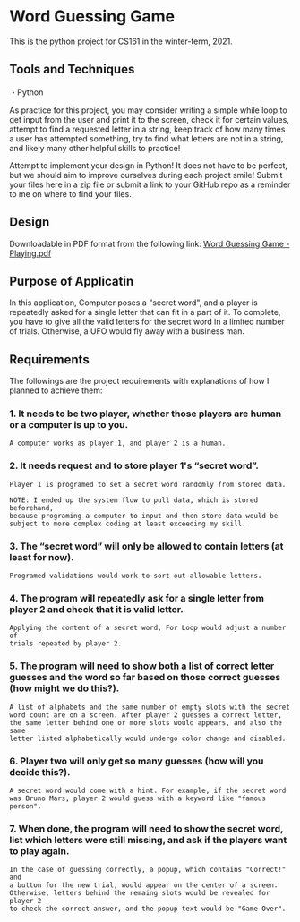 # Word Guessing Game
This is the python project for CS161 in the winter-term, 2021.

## Tools and Techniques
   ・Python 

As practice for this project, you may consider writing a simple while loop to get input from the user and print it to the screen, check it for certain values, attempt to find a requested letter in a string, keep track of how many times a user has attempted something, try to find what letters are not in a string, and likely many other helpful skills to practice!

Attempt to implement your design in Python!  It does not have to be perfect, but we should aim to improve ourselves during each project smile!
Submit your files here in a zip file or submit a link to your GitHub repo as a reminder to me on where to find your files.

## Design
Downloadable in PDF format from the following link:
[Word Guessing Game - Playing.pdf](https://github.com/kenstratton/word_guessing_game/files/5825499/Word.Guessing.Game.-.Playing.pdf)

## Purpose of Applicatin
In this application, Computer poses a "secret word", and a player is repeatedly asked for a single letter that can fit in a part of it. To complete, you have to give all the valid letters for the secret word in a limited number of trials. Otherwise, a UFO would fly away with a business man.

## Requirements
The followings are the project requirements with explanations of how I planned to achieve them:
### 1. It needs to be two player, whether those players are human or a computer is up to you. 
    A computer works as player 1, and player 2 is a human.
### 2. It needs request and to store player 1's “secret word”.
    Player 1 is programed to set a secret word randomly from stored data.
    
    NOTE: I ended up the system flow to pull data, which is stored beforehand, 
    because programing a computer to input and then store data would be 
    subject to more complex coding at least exceeding my skill.
### 3. The “secret word” will only be allowed to contain letters (at least for now).
    Programed validations would work to sort out allowable letters.
### 4. The program will repeatedly ask for a single letter from player 2 and check that it is valid letter.
    Applying the content of a secret word, For Loop would adjust a number of
    trials repeated by player 2.
### 5. The program will need to show both a list of correct letter guesses and the word so far based on those correct guesses (how might we do this?).
    A list of alphabets and the same number of empty slots with the secret 
    word count are on a screen. After player 2 guesses a correct letter, 
    the same letter behind one or more slots would appears, and also the same 
    letter listed alphabetically would undergo color change and disabled.
### 6. Player two will only get so many guesses (how will you decide this?).
    A secret word would come with a hint. For example, if the secret word 
    was Bruno Mars, player 2 would guess with a keyword like "famous person".
### 7. When done, the program will need to show the secret word, list which letters were still missing, and ask if the players want to play again.
    In the case of guessing correctly, a popup, which contains "Correct!" and 
    a button for the new trial, would appear on the center of a screen. 
    Otherwise, letters behind the remaing slots would be revealed for player 2 
    to check the correct answer, and the popup text would be "Game Over".
